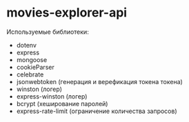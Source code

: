 # movies-explorer-api

Используемые библиотеки:
- dotenv
- express
- mongoose
- cookieParser
- celebrate
- jsonwebtoken (генерация и верефикация токена токена)
- winston (логер)
- express-winston (логер)
- bcrypt (хеширование паролей)
- express-rate-limit (ограничение количества запросов)
